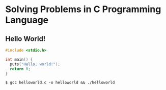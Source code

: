 # Solving Problems in C Programming Language

## Hello World!

``` c
#include <stdio.h>

int main() {
  puts("Hello, world!");
  return 0;
}
```

    $ gcc helloworld.c -o helloworld && ./helloworld
